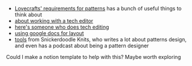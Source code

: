 ---
---
- [Lovecrafts' requirements for patterns](https://designer-handbook.lovecrafts.com/knowledge-base/criteria-for-pdf-patterns/) has a bunch of useful things to think about
- [about working with a tech editor](https://www.snickerdoodleknits.com/post/a-knitting-pattern-designer-s-guide-to-tech-editing-what-why-and-how-pattern-tech-editing-works)
- [here's someone who does tech editing](https://findmeknitting.co.uk/tech-editing)
- [using google docs for layout](https://www.sistermountain.com/blog/knitting-pattern-google-docs)
- [tools](https://www.snickerdoodleknits.com/post/favorite-tools-for-designing-and-selling-knitting-patterns) from Snickerdoodle Knits, who writes a lot about patterns design, and even has a podcast about being a pattern designer

Could I make a notion template to help with this? Maybe worth exploring
